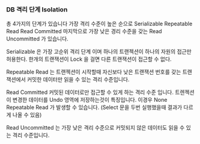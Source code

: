 ### DB 격리 단계 Isolation

총 4가지의 단계가 있습니다 
가장 격리 수준이 높은 순으로
Serializable
Repeatable Read
Read Committed
마지막으로 가장 낮은 경리 수준을 갖는
Read Uncommitted 가 있습니다.

Serializable 은 가장 고순위 격리 단계 이며 하나의 트랜젝션이 하나의 자원의 접근만 허용한다.
한개의 트랜잭션이 Lock 을 걸면 다른 트랜잭션이 접근할 수 없다.

Repeatable Read 는
트랜젝션이 시작할때 자신보다 낮은 트랜잭션 번호를 갖는 트랜잭션에서 커밋한 데이터만 읽을 수 있는 격리 수준입니다.

Read Committed 커밋된 데이터로만 접근할 수 있게 하는 격리 수준 입니다.
트렌젝션이 변경한 데이터를 Undo 영역에 저장하는것이 특징입니다.
이경우 None Repeatable Read 가 발생할 수 있습니다. (Select 문을 두번 실행했을때 결과가 다르게 나올 수 있음)

Read Uncommitted 는 가장 낮은 격리 수준으로 커밋되지 않은 데이터도 읽을 수 있는 격리 수준입니다.

